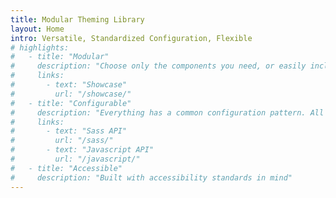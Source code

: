 ```yaml
---
title: Modular Theming Library
layout: Home
intro: Versatile, Standardized Configuration, Flexible
# highlights:
#   - title: "Modular"
#     description: "Choose only the components you need, or easily include everything in one step"
#     links:
#       - text: "Showcase"
#         url: "/showcase/"
#   - title: "Configurable"
#     description: "Everything has a common configuration pattern. All configuration is documented in API documentation"
#     links:
#       - text: "Sass API"
#         url: "/sass/"
#       - text: "Javascript API"
#         url: "/javascript/"
#   - title: "Accessible"
#     description: "Built with accessibility standards in mind"
---
```

